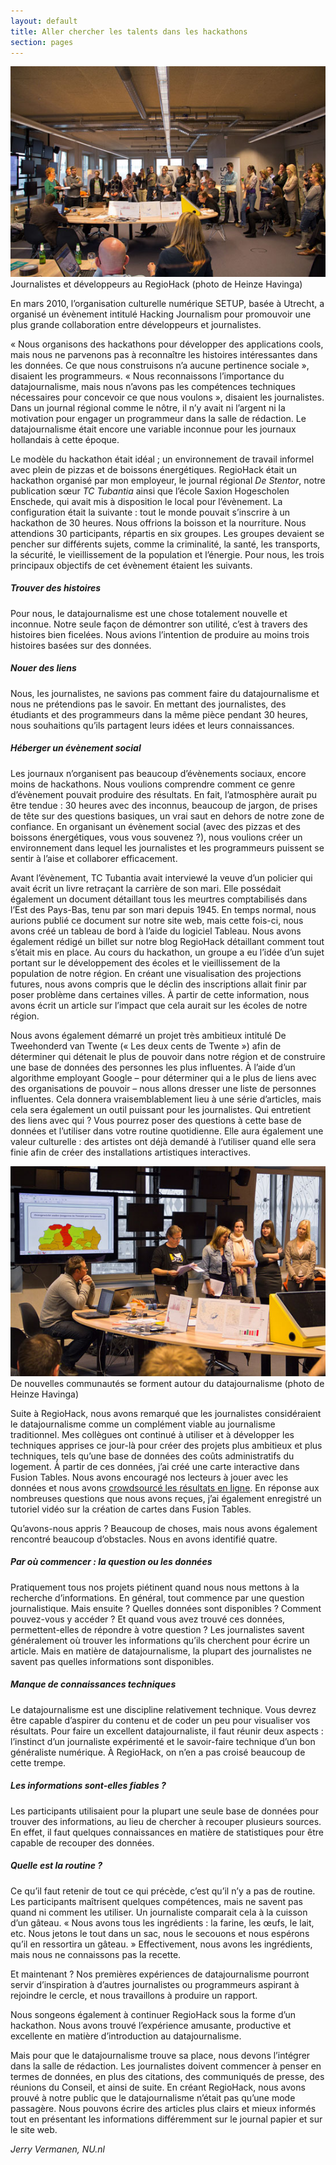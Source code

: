 ```yaml
---
layout: default
title: Aller chercher les talents dans les hackathons
section: pages
---
```


<div id="FIG0211" class="imageblock">
<div class="content">
<img alt="Hackathons: intensifier la relation entre journalistes et développeurs" src="../figs/incoming/02-XY.jpg"></div>
<div class="title">Journalistes et développeurs au RegioHack (photo de Heinze Havinga)</div>
</div>

En mars 2010, l’organisation culturelle numérique SETUP, basée à Utrecht, a organisé un évènement intitulé Hacking Journalism pour promouvoir une plus grande collaboration entre développeurs et journalistes.

« Nous organisons des hackathons pour développer des applications cools, mais nous ne parvenons pas à reconnaître les histoires intéressantes dans les données. Ce que nous construisons n’a aucune pertinence sociale », disaient les programmeurs. « Nous reconnaissons l’importance du datajournalisme, mais nous n’avons pas les compétences techniques nécessaires pour concevoir ce que nous voulons », disaient les journalistes. Dans un journal régional comme le nôtre, il n’y avait ni l’argent ni la motivation pour engager un programmeur dans la salle de rédaction. Le datajournalisme était encore une variable inconnue pour les journaux hollandais à cette époque.

Le modèle du hackathon était idéal ; un environnement de travail informel avec plein de pizzas et de boissons énergétiques. RegioHack était un hackathon organisé par mon employeur, le journal régional _De Stentor_, notre publication sœur _TC Tubantia_ ainsi que l’école Saxion Hogescholen Enschede, qui avait mis à disposition le local pour l’évènement. La configuration était la suivante : tout le monde pouvait s’inscrire à un hackathon de 30 heures. Nous offrions la boisson et la nourriture. Nous attendions 30 participants, répartis en six groupes. Les groupes devaient se pencher sur différents sujets, comme la criminalité, la santé, les transports, la sécurité, le vieillissement de la population et l’énergie. Pour nous, les trois principaux objectifs de cet évènement étaient les suivants.

##### Trouver des histoires

Pour nous, le datajournalisme est une chose totalement nouvelle et inconnue. Notre seule façon de démontrer son utilité, c’est à travers des histoires bien ficelées. Nous avions l’intention de produire au moins trois histoires basées sur des données.

##### Nouer des liens

Nous, les journalistes, ne savions pas comment faire du datajournalisme et nous ne prétendions pas le savoir. En mettant des journalistes, des étudiants et des programmeurs dans la même pièce pendant 30 heures, nous souhaitions qu’ils partagent leurs idées et leurs connaissances.

##### Héberger un évènement social

Les journaux n’organisent pas beaucoup d’évènements sociaux, encore moins de hackathons. Nous voulions comprendre comment ce genre d’évènement pouvait produire des résultats. En fait, l’atmosphère aurait pu être tendue : 30 heures avec des inconnus, beaucoup de jargon, de prises de tête sur des questions basiques, un vrai saut en dehors de notre zone de confiance. En organisant un évènement social (avec des pizzas et des boissons énergétiques, vous vous souvenez ?), nous voulions créer un environnement dans lequel les journalistes et les programmeurs puissent se sentir à l’aise et collaborer efficacement.

Avant l’évènement, TC Tubantia avait interviewé la veuve d’un policier qui avait écrit un livre retraçant la carrière de son mari. Elle possédait également un document détaillant tous les meurtres comptabilisés dans l’Est des Pays-Bas, tenu par son mari depuis 1945. En temps normal, nous aurions publié ce document sur notre site web, mais cette fois-ci, nous avons créé un tableau de bord à l’aide du logiciel Tableau. Nous avons également rédigé un billet sur notre blog RegioHack détaillant comment tout s’était mis en place. Au cours du hackathon, un groupe a eu l’idée d’un sujet portant sur le développement des écoles et le vieillissement de la population de notre région. En créant une visualisation des projections futures, nous avons compris que le déclin des inscriptions allait finir par poser problème dans certaines villes. À partir de cette information, nous avons écrit un article sur l’impact que cela aurait sur les écoles de notre région.

Nous avons également démarré un projet très ambitieux intitulé De Tweehonderd van Twente (« Les deux cents de Twente ») afin de déterminer qui détenait le plus de pouvoir dans notre région et de construire une base de données des personnes les plus influentes. À l’aide d’un algorithme employant Google – pour déterminer qui a le plus de liens avec des organisations de pouvoir – nous allons dresser une liste de personnes influentes. Cela donnera vraisemblablement lieu à une série d’articles, mais cela sera également un outil puissant pour les journalistes. Qui entretient des liens avec qui ? Vous pourrez poser des questions à cette base de données et l’utiliser dans votre routine quotidienne. Elle aura également une valeur culturelle : des artistes ont déjà demandé à l’utiliser quand elle sera finie afin de créer des installations artistiques interactives.

<div id="FIG0213" class="imageblock">
<div class="content">
<img alt="Nouvelles communautés autour du datajournalisme" src="../figs/incoming/02-YY.jpg"></div>
<div class="title">De nouvelles communautés se forment autour du datajournalisme (photo de Heinze Havinga)</div>
</div>

Suite à RegioHack, nous avons remarqué que les journalistes considéraient le datajournalisme comme un complément viable au journalisme traditionnel. Mes collègues ont continué à utiliser et à développer les techniques apprises ce jour-là pour créer des projets plus ambitieux et plus techniques, tels qu’une base de données des coûts administratifs du logement. À partir de ces données, j’ai créé une carte interactive dans Fusion Tables. Nous avons encouragé nos lecteurs à jouer avec les données et nous avons [crowdsourcé les résultats en ligne](http://bit.ly/scratchbook-crowdsourcing). En réponse aux nombreuses questions que nous avons reçues, j’ai également enregistré un tutoriel vidéo sur la création de cartes dans Fusion Tables.

Qu’avons-nous appris ? Beaucoup de choses, mais nous avons également rencontré beaucoup d’obstacles. Nous en avons identifié quatre.

##### Par où commencer : la question ou les données

Pratiquement tous nos projets piétinent quand nous nous mettons à la recherche d’informations. En général, tout commence par une question journalistique. Mais ensuite ? Quelles
données sont disponibles ? Comment pouvez-vous y accéder ? Et quand vous avez trouvé ces données, permettent-elles de répondre à votre question ? Les journalistes savent généralement où trouver les informations qu’ils cherchent pour écrire un article. Mais en matière de datajournalisme, la plupart des journalistes ne savent pas quelles informations sont disponibles.

##### Manque de connaissances techniques

Le datajournalisme est une discipline relativement technique. Vous devrez être capable d’aspirer du contenu et de coder un peu pour visualiser vos résultats. Pour faire un excellent datajournaliste, il faut réunir deux aspects : l’instinct d’un journaliste expérimenté et le savoir-faire technique d’un bon généraliste numérique. À RegioHack, on n’en a pas croisé beaucoup de cette trempe.

##### Les informations sont-elles fiables ?

Les participants utilisaient pour la plupart une seule base de données pour trouver des informations, au lieu de chercher à recouper plusieurs sources. En effet, il faut quelques connaissances en matière de statistiques pour être capable de recouper des données.

##### Quelle est la routine ?

Ce qu’il faut retenir de tout ce qui précède, c’est qu’il n’y a pas de routine. Les participants maîtrisent quelques compétences, mais ne savent pas quand ni comment les utiliser. Un journaliste comparait cela à la cuisson d’un gâteau. « Nous avons tous les ingrédients : la farine, les œufs, le lait, etc. Nous jetons le tout dans un sac, nous le secouons et nous espérons qu’il en ressortira un gâteau. » Effectivement, nous avons les ingrédients, mais nous ne connaissons pas la recette.

Et maintenant ? Nos premières expériences de datajournalisme pourront servir d’inspiration à d’autres journalistes ou programmeurs aspirant à rejoindre le cercle, et nous travaillons à produire un rapport.

Nous songeons également à continuer RegioHack sous la forme d’un hackathon. Nous avons trouvé l’expérience amusante, productive et excellente en matière d’introduction au datajournalisme.

Mais pour que le datajournalisme trouve sa place, nous devons l’intégrer dans la salle de rédaction. Les journalistes doivent commencer à penser en termes de données, en plus des citations, des communiqués de presse, des réunions du Conseil, et ainsi de suite. En créant RegioHack, nous avons prouvé à notre public que le datajournalisme n’était pas qu’une mode passagère. Nous pouvons écrire des articles plus clairs et mieux informés tout en présentant les informations différemment sur le journal papier et sur le site web.

_Jerry Vermanen, NU.nl_